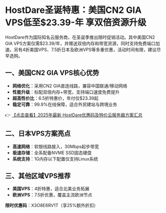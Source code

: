# HostDare圣诞特惠：美国CN2 GIA VPS低至$23.39-年 享双倍资源升级

HostDare作为国际知名云服务商，在圣诞季推出限时促销活动。其中美国CN2 GIA VPS方案仅需$23.39/年，并赠送双倍内存和带宽资源，同时支持免费端口加速。另有4折美国VPS、7.5折日本及欧洲VPS等多重优惠，活动时间有限，建议尽早选购。

## 一、美国CN2 GIA VPS核心优势

- **网络优化**：采用CN2 GIA直连线路，兼容中国联通/移动网络
- **性能升级**：标配双倍内存+带宽，支持端口速度免费提升
- **超高性价比**：6.5折特惠价，年付仅$23.39起
- **稳定可靠**：99.9%在线保障，适合外贸建站与跨境业务

👉 [【点击查看】2025年最新 HostDare优惠码及特价云服务器方案汇总](https://bit.ly/hostdare)

## 二、日本VPS方案亮点

- **高速网络**：软银线路接入，30Mbps起步带宽
- **极速存储**：全系配备NVME SSD固态硬盘
- **系统支持**：1G内存以下配置仅支持Linux系统

## 三、其他区域VPS推荐

- **美国VPS**：4折特惠，适合北美业务拓展
- **欧洲VPS**：7.5折优惠，覆盖主流欧洲节点

**限时优惠码**：X3O8E6RV1T（享25%额外折扣）